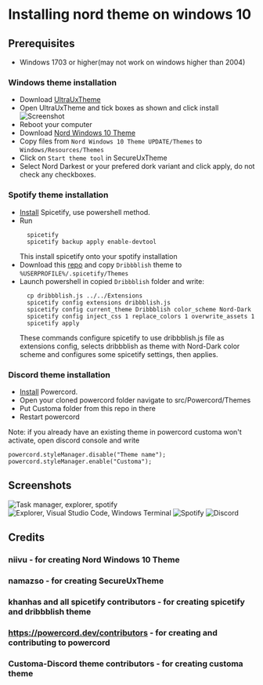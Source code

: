 # Installing nord theme on windows 10

## Prerequisites
* Windows 1703 or higher(may not work on windows higher than 2004)

### Windows theme installation
* Download [UltraUxTheme](https://github.com/namazso/SecureUxTheme/releases/)
* Open UltraUxTheme and tick boxes as shown and click install
![Screenshot](https://i.imgur.com/4yPwDAM.png)
* Reboot your computer
* Download [Nord Windows 10 Theme](https://www.deviantart.com/niivu/art/Nord-Windows-10-Theme-837266272)
* Copy files from `Nord Windows 10 Theme UPDATE/Themes` to `Windows/Resources/Themes`
* Click on `Start theme tool` in SecureUxTheme
* Select Nord Darkest or your prefered dork variant and click apply, do not check any checkboxes.

### Spotify theme installation
* [Install](https://github.com/khanhas/spicetify-cli/wiki/Installation) Spicetify, use powershell method.
* Run 
  ```
    spicetify
    spicetify backup apply enable-devtool
  ```
  This install spicetify onto your spotify installation
* Download this [repo](https://github.com/morpheusthewhite/spicetify-themes) and copy `Dribbblish` theme to `%USERPROFILE%/.spicetify/Themes`
* Launch powershell in copied `Dribbblish` folder and write: 
  ```
    cp dribbblish.js ../../Extensions
    spicetify config extensions dribbblish.js
    spicetify config current_theme Dribbblish color_scheme Nord-Dark
    spicetify config inject_css 1 replace_colors 1 overwrite_assets 1
    spicetify apply
  ```
  These commands configure spicetify to use dribbblish.js file as extensions config, selects dribbblish as theme with Nord-Dark color scheme and configures some spicetify settings, then applies.

### Discord theme installation
* [Install](https://powercord.dev/installation) Powercord.
* Open your cloned powercord folder navigate to src/Powercord/Themes
* Put Customa folder from this repo in there
* Restart powercord

Note: if you already have an existing theme in powercord customa won't activate, open discord console and write 
```
powercord.styleManager.disable("Theme name");
powercord.styleManager.enable("Customa");
```

## Screenshots
![Task manager, explorer, spotify](https://i.imgur.com/NIOGdvm.png)
![Explorer, Visual Studio Code, Windows Terminal](https://i.imgur.com/GCE9Sbk.png)
![Spotify](https://i.imgur.com/2yZVVTf.png)
![Discord](https://i.imgur.com/zcLNCTl.png)

## Credits

### niivu - for creating Nord Windows 10 Theme
### namazso - for creating SecureUxTheme
### khanhas and all spicetify contributors - for creating spicetify and dribbblish theme
### https://powercord.dev/contributors - for creating and contributing to powercord
### Customa-Discord theme contributors - for creating customa theme